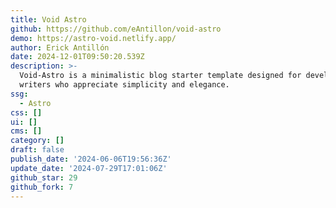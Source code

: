 ```yaml
---
title: Void Astro
github: https://github.com/eAntillon/void-astro
demo: https://astro-void.netlify.app/
author: Erick Antillón
date: 2024-12-01T09:50:20.539Z
description: >-
  Void-Astro is a minimalistic blog starter template designed for developers and
  writers who appreciate simplicity and elegance.
ssg:
  - Astro
css: []
ui: []
cms: []
category: []
draft: false
publish_date: '2024-06-06T19:56:36Z'
update_date: '2024-07-29T17:01:06Z'
github_star: 29
github_fork: 7
---
```

